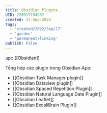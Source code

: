 ```yaml
---
title: Obsidian Plugins
UID: 220917154937
created: 17-Sep-2022
tags:
  - 'created/2022/Sep/17'
  - 'garden'
  - 'permanent/linking'
publish: False
---
```

up:: [[Obsidian]]

Tổng hợp các plugin trong Obsidian App:
- [[Obsidian Task Manager plugin]]
- [[Obsidian Dataview plugin]]
- [[Obsidian Spaced Repetition Plugin]]
- [[Obsidian Natural Language Date Plugin]]
- [[Obsidian Leaflet]]
- [[Obsidian ExcaliBrain Plugin]]
